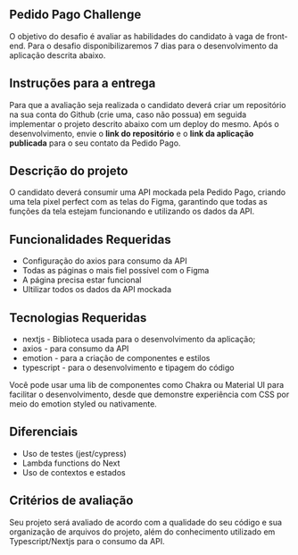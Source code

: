 ## Pedido Pago Challenge 
O objetivo do desafio é avaliar as habilidades do candidato à vaga de front-end. Para o desafio disponibilizaremos 7 dias para o desenvolvimento da aplicação descrita abaixo.

## Instruções para a entrega
Para que a avaliação seja realizada o candidato deverá criar um repositório na sua conta do Github (crie uma, caso não possua) em seguida implementar o projeto descrito abaixo com um deploy do mesmo. Após o desenvolvimento, envie o **link do repositório** e o **link da aplicação publicada** para o seu contato da Pedido Pago.

## Descrição do projeto 
O candidato deverá consumir uma API mockada pela Pedido Pago, criando uma tela pixel perfect com as telas do Figma, garantindo que todas as funções da tela estejam funcionando e utilizando os dados da API.

## Funcionalidades Requeridas
- Configuração do axios para consumo da API
- Todas as páginas o mais fiel possível com o Figma
- A página precisa estar funcional 
- Ultilizar todos os dados da API mockada

## Tecnologias Requeridas

- nextjs - Biblioteca usada para o desenvolvimento da aplicação;
- axios - para consumo da API
- emotion - para a criação de componentes e estilos
- typescript - para o desenvolvimento e tipagem do código

Você pode usar uma lib de componentes como Chakra ou Material UI para facilitar o desenvolvimento, desde que demonstre experiência com CSS por meio do emotion styled ou nativamente.

## Diferenciais
- Uso de testes (jest/cypress)
- Lambda functions do Next
- Uso de contextos e estados

## Critérios de avaliação

Seu projeto será avaliado de acordo com a qualidade do seu código e sua organização de arquivos do projeto, além do conhecimento utilizado em Typescript/Nextjs para o consumo da API.
